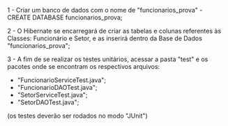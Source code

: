 1 - Criar um banco de dados com o nome de "funcionarios_prova" - CREATE DATABASE funcionarios_prova;

2 - O Hibernate se encarregará de criar as tabelas e colunas referentes às Classes: Funcionário e Setor, e as inserirá dentro da Base de Dados "funcionarios_prova";

3 - A fim de se realizar os testes unitários, acessar a pasta "test" e os pacotes onde se encontram os respectivos arquivos: 
- "FuncionarioServiceTest.java"; 
- "FuncionarioDAOTest.java"; 
- "SetorServiceTest.java"; 
- "SetorDAOTest.java"; 

(os testes deverão ser rodados no modo "JUnit")